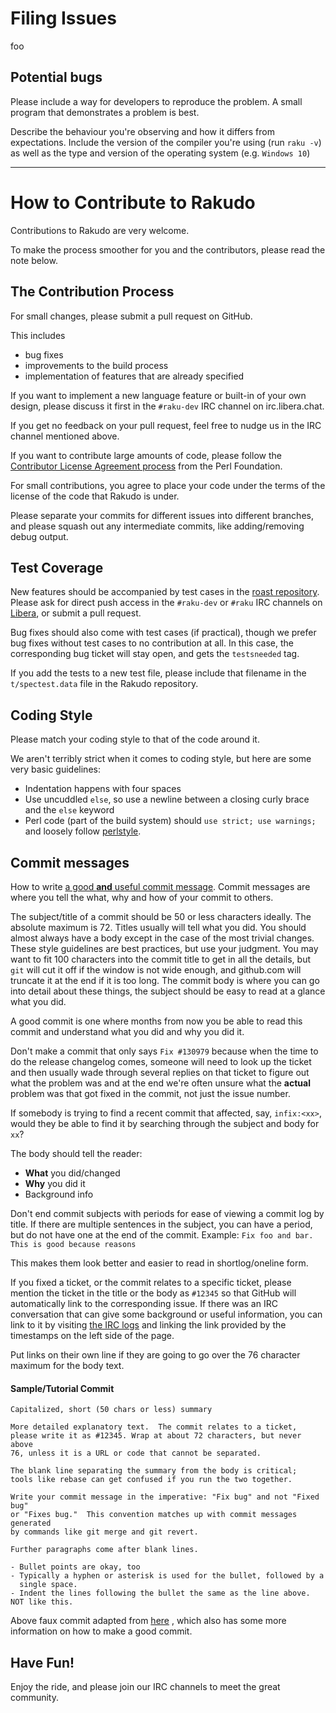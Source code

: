 # Filing Issues
foo

## Potential bugs

Please include a way for developers to reproduce the problem. A small program
that demonstrates a problem is best.

Describe the behaviour you're observing and how it differs from expectations.
Include the version of the compiler you're using (run `raku -v`) as well as
the type and version of the operating system (e.g. `Windows 10`)

--------------------------------

# How to Contribute to Rakudo

Contributions to Rakudo are very welcome.

To make the process smoother for you and the contributors, please read the note
below.

## The Contribution Process

For small changes, please submit a pull request on GitHub.

This includes

* bug fixes
* improvements to the build process
* implementation of features that are already specified

If you want to implement a new language feature or built-in of your own
design, please discuss it first in the `#raku-dev` IRC channel on
irc.libera.chat.

If you get no feedback on your pull request, feel free to nudge us in the
IRC channel mentioned above.

If you want to contribute large amounts of code, please follow the
[Contributor License Agreement
process](https://www.perlfoundation.org/contributor-license-agreement.html) from the Perl Foundation.

For small contributions, you agree to place your code under the terms of the
license of the code that Rakudo is under.

Please separate your commits for different issues into different
branches, and please squash out any intermediate commits, like
adding/removing debug output.

## Test Coverage

New features should be accompanied by test cases in the [roast
repository](https://github.com/Raku/roast/). Please ask for direct push
access in the `#raku-dev` or `#raku` IRC channels on
[Libera](https://libera.chat/), or submit a
pull request.

Bug fixes should also come with test cases (if practical), though we prefer
bug fixes without test cases to no contribution at all. In this case, the
corresponding bug ticket will stay open, and gets the `testsneeded` tag.

If you add the tests to a new test file, please include that filename in the
`t/spectest.data` file in the Rakudo repository.

## Coding Style

Please match your coding style to that of the code around it.

We aren't terribly strict when it comes to coding style, but here are some
very basic guidelines:

* Indentation happens with four spaces
* Use uncuddled `else`, so use a newline between a closing curly brace and
  the `else` keyword
* Perl code (part of the build system) should `use strict; use warnings;`
  and loosely follow [perlstyle](http://perldoc.perl.org/perlstyle.html).

## Commit messages
How to write [a good **and** useful commit message](https://chris.beams.io/posts/git-commit/).
Commit messages are where you tell the what, why and how of your commit to others.

The subject/title of a commit should be 50 or less characters ideally. The absolute
maximum is 72. Titles usually will tell what you did. You should almost always
have a body except in the case of the most trivial changes. These style guidelines
are best practices, but use your judgment. You may want to fit 100 characters
into the commit title to get in all the details, but `git` will cut it off if
the window is not wide enough, and github.com will truncate it at the end if it
is too long. The commit body is where you can go into detail about these things,
the subject should be easy to read at a glance what you did.

A good commit is one where months from now you be able to read
this commit and understand what you did and why you did it.

Don't make a commit that only says `Fix #130979` because when the time to do
the release changelog comes, someone will need to look up the ticket and then
usually wade through several replies on that ticket to figure out what
the problem was and at the end we're often unsure what the **actual** problem was
that got fixed in the commit, not just the issue number.

If somebody is trying to find a recent commit that affected, say, `infix:<xx>`,
would they be able to find it by searching through the subject and body for
`xx`?

The body should tell the reader:
* **What** you did/changed
* **Why** you did it
* Background info

Don't end commit subjects with periods for ease of viewing a commit log by
title. If there are multiple sentences in the subject, you can have a period,
but do not have one at the end of the commit. Example: `Fix foo and bar. This
is good because reasons`

This makes them look better and easier to read in shortlog/oneline form.

If you fixed a ticket, or the commit relates to a specific ticket, please
mention the ticket in the title or the body as `#12345` so that
GitHub will automatically link to the corresponding issue.
If there was an IRC conversation that can give some background or useful information,
you can link to it by visiting [the IRC logs](https://colabti.org/irclogger/irclogger_log/raku-dev) and
linking the link provided by the timestamps on the left side of the page.

Put links on their own line if they are going to go over the 76 character maximum
for the body text.

#### Sample/Tutorial Commit
```git
Capitalized, short (50 chars or less) summary

More detailed explanatory text.  The commit relates to a ticket,
please write it as #12345. Wrap at about 72 characters, but never above
76, unless it is a URL or code that cannot be separated.

The blank line separating the summary from the body is critical;
tools like rebase can get confused if you run the two together.

Write your commit message in the imperative: "Fix bug" and not "Fixed bug"
or "Fixes bug."  This convention matches up with commit messages generated
by commands like git merge and git revert.

Further paragraphs come after blank lines.

- Bullet points are okay, too
- Typically a hyphen or asterisk is used for the bullet, followed by a
  single space.
- Indent the lines following the bullet the same as the line above.
NOT like this.
```
Above faux commit adapted from [here](http://tbaggery.com/2008/04/19/a-note-about-git-commit-messages.html)
, which also has some more information on how to make a good commit.

## Have Fun!

Enjoy the ride, and please join our IRC channels to meet the great community.
